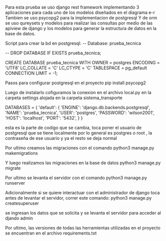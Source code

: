 Para esta prueba se uso django rest framework implementando 3 aplicaciones para cada uno de los modelos diseñados en el diagrama e-r 
Tambien se uso psycopg2 para la implementacion de postgresql 
Y de orm se uso qureysets y modelos para realizar las consultas por medio de las apiview de django y los modelos para generar la estructura de datos en la base de datos.

Script para crear la bd en postgresql: 
-- Database: prueba_tecnica

-- DROP DATABASE IF EXISTS prueba_tecnica;

CREATE DATABASE prueba_tecnica
    WITH 
    OWNER = postgres
    ENCODING = 'UTF8'
    LC_COLLATE = 'C'
    LC_CTYPE = 'C'
    TABLESPACE = pg_default
    CONNECTION LIMIT = -1;

Pasos para configurar postgresql en el proyecto
pip install psycopg2  

Luego de instalarlo cofiguramos la conexion en el archivo local.py en la carpeta settings alojada en la carpeta sistema_transporte

DATABASES = {
    'default': {
        'ENGINE': 'django.db.backends.postgresql',
        'NAME': 'prueba_tecnica',
        'USER': 'postgres',
        'PASSWORD': 'wilson2001',
        'HOST': 'localhost',
        'PORT': '5432',
    }
}

esta es la parte de codigo que se cambia, toca poner el usuario de postgresql que se tiene localmente por lo general es postgres o root , la contraseña de ese usuario y ya el resto se deja normal

Por ultimo creamos las migraciones con el comando
python3 manage.py makemigrations

Y luego realizamos las migraciones en la base de datos
python3 manage.py migrate

Por ultimo se levanta el servidor con el comando
python3 manage.py runserver


Adicionalmente si se quiere interactuar con el administrador de django toca antes de levantar el servidor, correr este comando: 
python3 manage.py createsuperuser

se ingresan los datos que se solicita y se levanta el servidor para acceder al djando admin

Por ultimo, las versiones de todas las herramientas utilizadas en el proyecto se encuentran en el archivo requirements.txt